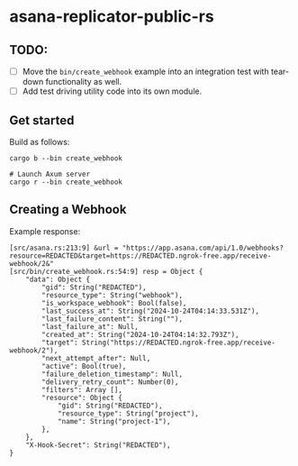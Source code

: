 # asana-replicator-public-rs

## TODO:

- [ ] Move the `bin/create_webhook` example into an integration test with tear-down functionality as well.
- [ ] Add test driving utility code into its own module.

## Get started

Build as follows:

```
cargo b --bin create_webhook

# Launch Axum server
cargo r --bin create_webhook
```

## Creating a Webhook

Example response:

```
[src/asana.rs:213:9] &url = "https://app.asana.com/api/1.0/webhooks?resource=REDACTED&target=https://REDACTED.ngrok-free.app/receive-webhook/2&"
[src/bin/create_webhook.rs:54:9] resp = Object {
    "data": Object {
        "gid": String("REDACTED"),
        "resource_type": String("webhook"),
        "is_workspace_webhook": Bool(false),
        "last_success_at": String("2024-10-24T04:14:33.531Z"),
        "last_failure_content": String(""),
        "last_failure_at": Null,
        "created_at": String("2024-10-24T04:14:32.793Z"),
        "target": String("https://REDACTED.ngrok-free.app/receive-webhook/2"),
        "next_attempt_after": Null,
        "active": Bool(true),
        "failure_deletion_timestamp": Null,
        "delivery_retry_count": Number(0),
        "filters": Array [],
        "resource": Object {
            "gid": String("REDACTED"),
            "resource_type": String("project"),
            "name": String("project-1"),
        },
    },
    "X-Hook-Secret": String("REDACTED"),
}
```


